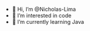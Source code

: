 - 👋 Hi, I’m @Nicholas-Lima
- 👀 I’m interested in code
- 🌱 I’m currently learning Java

<!---
Nicholas-Lima/Nicholas-Lima is a ✨ special ✨ repository because its `README.md` (this file) appears on your GitHub profile.
You can click the Preview link to take a look at your changes.
--->
